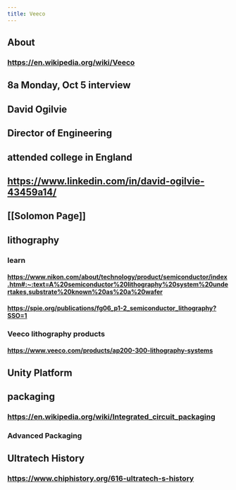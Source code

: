 ```yaml
---
title: Veeco
---
```


## About
### https://en.wikipedia.org/wiki/Veeco
###
##
## 8a Monday, Oct 5 interview
## David Ogilvie
## Director of Engineering
## attended college in England
## https://www.linkedin.com/in/david-ogilvie-43459a14/
## [[Solomon Page]]
##
## lithography
### learn
#### https://www.nikon.com/about/technology/product/semiconductor/index.htm#:~:text=A%20semiconductor%20lithography%20system%20undertakes,substrate%20known%20as%20a%20wafer
#### https://spie.org/publications/fg06_p1-2_semiconductor_lithography?SSO=1
### Veeco lithography products
#### https://www.veeco.com/products/ap200-300-lithography-systems
###
###
## Unity Platform
## packaging
### https://en.wikipedia.org/wiki/Integrated_circuit_packaging
### Advanced Packaging
## Ultratech History
### https://www.chiphistory.org/616-ultratech-s-history
##
##
